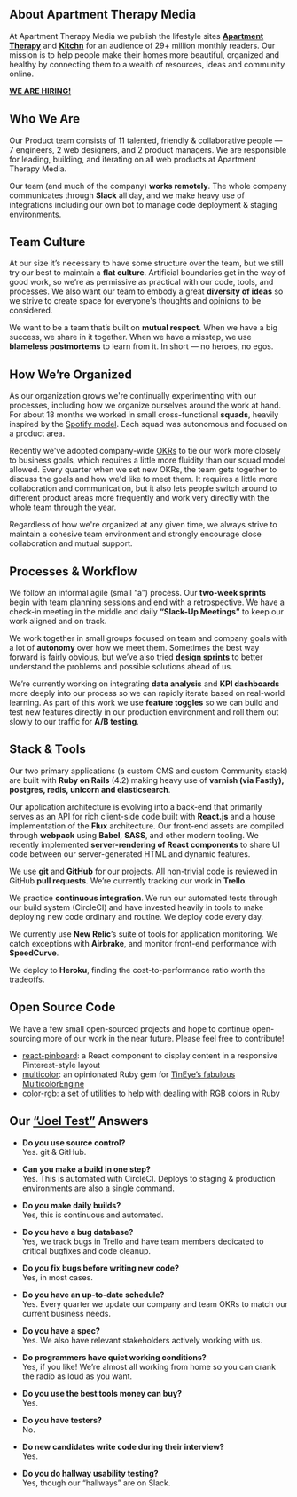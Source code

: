 ## About Apartment Therapy Media

At Apartment Therapy Media we publish the lifestyle sites [**Apartment Therapy**](http://www.apartmenttherapy.com) and [**Kitchn**](http://www.thekitchn.com) for an audience of 29+ million monthly readers. Our mission is to help people make their homes more beautiful, organized and healthy by connecting them to a wealth of resources, ideas and community online.

[**WE ARE HIRING!**](http://www.apartmenttherapy.com/jobs)

## Who We Are

Our Product team consists of 11 talented, friendly & collaborative people — 7 engineers, 2 web designers, and 2 product managers. We are responsible for leading, building, and iterating on all web products at Apartment Therapy Media.

Our team (and much of the company) **works remotely**. The whole company communicates through **Slack** all day, and we make heavy use of integrations including our own bot to manage code deployment & staging environments.

## Team Culture

At our size it’s necessary to have some structure over the team, but we still try our best to maintain a **flat culture**. Artificial boundaries get in the way of good work, so we’re as permissive as practical with our code, tools, and processes. We also want our team to embody a great **diversity of ideas** so we strive to create space for everyone's thoughts and opinions to be considered.

We want to be a team that’s built on **mutual respect**. When we have a big success, we share in it together. When we have a misstep, we use **blameless postmortems** to learn from it. In short — no heroes, no egos.

## How We’re Organized

As our organization grows we're continually experimenting with our processes, including how we organize ourselves around the work at hand. For about 18 months we worked in small cross-functional **squads**, heavily inspired by the [Spotify model](https://labs.spotify.com/2014/03/27/spotify-engineering-culture-part-1/). Each squad was autonomous and focused on a product area.

Recently we've adopted company-wide [OKRs](https://en.wikipedia.org/wiki/OKR) to tie our work more closely to business goals, which requires a little more fluidity than our squad model allowed. Every quarter when we set new OKRs, the team gets together to discuss the goals and how we'd like to meet them. It requires a little more collaboration and communication, but it also lets people switch around to different product areas more frequently and work very directly with the whole team through the year.

Regardless of how we're organized at any given time, we always strive to maintain a cohesive team environment and strongly encourage close collaboration and mutual support.

## Processes & Workflow

We follow an informal agile (small “a”) process. Our **two-week sprints** begin with team planning sessions and end with a retrospective. We have a check-in meeting in the middle and daily **“Slack-Up Meetings”** to keep our work aligned and on track.

We work together in small groups focused on team and company goals with a lot of **autonomy** over how we meet them. Sometimes the best way forward is fairly obvious, but we’ve also tried [**design sprints**](http://www.gv.com/sprint/) to better understand the problems and possible solutions ahead of us.

We’re currently working on integrating **data analysis** and **KPI dashboards** more deeply into our process so we can rapidly iterate based on real-world learning. As part of this work we use **feature toggles** so we can build and test new features directly in our production environment and roll them out slowly to our traffic for **A/B testing**.

## Stack & Tools

Our two primary applications (a custom CMS and custom Community stack) are built with **Ruby on Rails** (4.2) making heavy use of **varnish (via Fastly), postgres, redis, unicorn and elasticsearch**.

Our application architecture is evolving into a back-end that primarily serves as an API for rich client-side code built with **React.js** and a house implementation of the **Flux** architecture. Our front-end assets are compiled through **webpack** using **Babel**, **SASS**, and other modern tooling. We recently implemented **server-rendering of React components** to share UI code between our server-generated HTML and dynamic features.

We use **git** and **GitHub** for our projects. All non-trivial code is reviewed in GitHub **pull requests**. We’re currently tracking our work in **Trello**.

We practice **continuous integration**. We run our automated tests through our build system (CircleCI) and have invested heavily in tools to make deploying new code ordinary and routine. We deploy code every day.

We currently use **New Relic**’s suite of tools for application monitoring. We catch exceptions with **Airbrake**, and monitor front-end performance with **SpeedCurve**.

We deploy to **Heroku**, finding the cost-to-performance ratio worth the tradeoffs.

## Open Source Code

We have a few small open-sourced projects and hope to continue open-sourcing more of our work in the near future. Please feel free to contribute!

* [react-pinboard](https://github.com/apartmenttherapy/react-pinboard): a React component to display content in a responsive Pinterest-style layout
* [multicolor](https://github.com/apartmenttherapy/multicolor): an opinionated Ruby gem for [TinEye’s fabulous MulticolorEngine](http://services.tineye.com/MulticolorEngine)
* [color-rgb](https://github.com/apartmenttherapy/color-rgb): a set of utilities to help with dealing with RGB colors in Ruby

## Our [“Joel Test”](http://www.joelonsoftware.com/articles/fog0000000043.html) Answers

* **Do you use source control?**  
  Yes. git & GitHub.

* **Can you make a build in one step?**  
  Yes. This is automated with CircleCI. Deploys to staging & production environments are also a single command.

* **Do you make daily builds?**  
  Yes, this is continuous and automated.

* **Do you have a bug database?**  
  Yes, we track bugs in Trello and have team members dedicated to critical bugfixes and code cleanup.

* **Do you fix bugs before writing new code?**  
  Yes, in most cases.

* **Do you have an up-to-date schedule?**  
  Yes. Every quarter we update our company and team OKRs to match our current business needs.

* **Do you have a spec?**  
  Yes. We also have relevant stakeholders actively working with us.

* **Do programmers have quiet working conditions?**  
  Yes, if you like! We’re almost all working from home so you can crank the radio as loud as you want.

* **Do you use the best tools money can buy?**  
  Yes.

* **Do you have testers?**  
  No.

* **Do new candidates write code during their interview?**  
  Yes.

* **Do you do hallway usability testing?**  
  Yes, though our “hallways” are on Slack.
